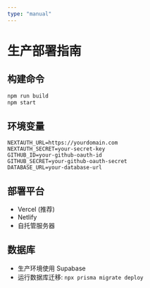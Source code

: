 ```yaml
---
type: "manual"
---
```


# 生产部署指南

## 构建命令
```bash
npm run build
npm start
```

## 环境变量
```env
NEXTAUTH_URL=https://yourdomain.com
NEXTAUTH_SECRET=your-secret-key
GITHUB_ID=your-github-oauth-id
GITHUB_SECRET=your-github-oauth-secret
DATABASE_URL=your-database-url
```

## 部署平台
- Vercel (推荐)
- Netlify
- 自托管服务器

## 数据库
- 生产环境使用 Supabase
- 运行数据库迁移: `npx prisma migrate deploy` 